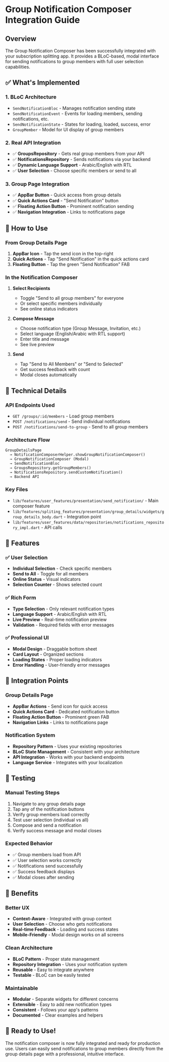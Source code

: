 # Group Notification Composer Integration Guide

## Overview

The Group Notification Composer has been successfully integrated with your subscription splitting app. It provides a BLoC-based, modal interface for sending notifications to group members with full user selection capabilities.

## ✅ What's Implemented

### 1. **BLoC Architecture**
- `SendNotificationBloc` - Manages notification sending state
- `SendNotificationEvent` - Events for loading members, sending notifications, etc.
- `SendNotificationState` - States for loading, loaded, success, error
- `GroupMember` - Model for UI display of group members

### 2. **Real API Integration**
- ✅ **GroupsRepository** - Gets real group members from your API
- ✅ **NotificationsRepository** - Sends notifications via your backend
- ✅ **Dynamic Language Support** - Arabic/English with RTL
- ✅ **User Selection** - Choose specific members or send to all

### 3. **Group Page Integration**
- ✅ **AppBar Button** - Quick access from group details
- ✅ **Quick Actions Card** - "Send Notification" button
- ✅ **Floating Action Button** - Prominent notification sending
- ✅ **Navigation Integration** - Links to notifications page

## 🚀 How to Use

### From Group Details Page

1. **AppBar Icon** - Tap the send icon in the top-right
2. **Quick Actions** - Tap "Send Notification" in the quick actions card
3. **Floating Button** - Tap the green "Send Notification" FAB

### In the Notification Composer

1. **Select Recipients**
   - Toggle "Send to all group members" for everyone
   - Or select specific members individually
   - See online status indicators

2. **Compose Message**
   - Choose notification type (Group Message, Invitation, etc.)
   - Select language (English/Arabic with RTL support)
   - Enter title and message
   - See live preview

3. **Send**
   - Tap "Send to All Members" or "Send to Selected"
   - Get success feedback with count
   - Modal closes automatically

## 🔧 Technical Details

### API Endpoints Used
- `GET /groups/:id/members` - Load group members
- `POST /notifications/send` - Send individual notifications
- `POST /notifications/send-to-group` - Send to all group members

### Architecture Flow
```
GroupDetailsPage 
  → NotificationComposerHelper.showGroupNotificationComposer()
  → GroupNotificationComposer (Modal)
  → SendNotificationBloc
  → GroupsRepository.getGroupMembers()
  → NotificationsRepository.sendCustomNotification()
  → Backend API
```

### Key Files
- `lib/features/user_features/presentation/send_notification/` - Main composer feature
- `lib/features/spliting_features/presentation/group_details/widgets/group_details_body.dart` - Integration point
- `lib/features/user_features/data/repositories/notifications_repository_impl.dart` - API calls

## 🎯 Features

### ✅ User Selection
- **Individual Selection** - Check specific members
- **Send to All** - Toggle for all members
- **Online Status** - Visual indicators
- **Selection Counter** - Shows selected count

### ✅ Rich Form
- **Type Selection** - Only relevant notification types
- **Language Support** - Arabic/English with RTL
- **Live Preview** - Real-time notification preview
- **Validation** - Required fields with error messages

### ✅ Professional UI
- **Modal Design** - Draggable bottom sheet
- **Card Layout** - Organized sections
- **Loading States** - Proper loading indicators
- **Error Handling** - User-friendly error messages

## 🔄 Integration Points

### Group Details Page
- **AppBar Actions** - Send icon for quick access
- **Quick Actions Card** - Dedicated notification button
- **Floating Action Button** - Prominent green FAB
- **Navigation Links** - Links to notifications page

### Notification System
- **Repository Pattern** - Uses your existing repositories
- **BLoC State Management** - Consistent with your architecture
- **API Integration** - Works with your backend endpoints
- **Language Service** - Integrates with your localization

## 🧪 Testing

### Manual Testing Steps
1. Navigate to any group details page
2. Tap any of the notification buttons
3. Verify group members load correctly
4. Test user selection (individual vs all)
5. Compose and send a notification
6. Verify success message and modal closes

### Expected Behavior
- ✅ Group members load from API
- ✅ User selection works correctly
- ✅ Notifications send successfully
- ✅ Success feedback displays
- ✅ Modal closes after sending

## 🎉 Benefits

### Better UX
- **Context-Aware** - Integrated with group context
- **User Selection** - Choose who gets notifications
- **Real-time Feedback** - Loading and success states
- **Mobile-Friendly** - Modal design works on all screens

### Clean Architecture
- **BLoC Pattern** - Proper state management
- **Repository Integration** - Uses your notification system
- **Reusable** - Easy to integrate anywhere
- **Testable** - BLoC can be easily tested

### Maintainable
- **Modular** - Separate widgets for different concerns
- **Extensible** - Easy to add new notification types
- **Consistent** - Follows your app's patterns
- **Documented** - Clear examples and helpers

## 🚀 Ready to Use!

The notification composer is now fully integrated and ready for production use. Users can easily send notifications to group members directly from the group details page with a professional, intuitive interface.

